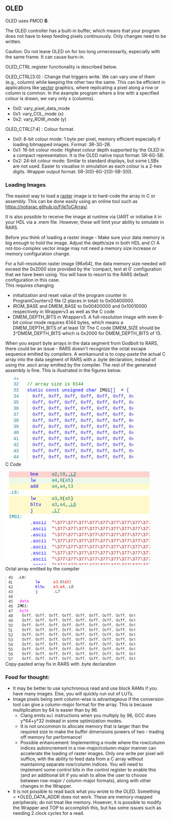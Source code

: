 ## OLED

OLED uses PMOD **B**.

The OLED controller has a built-in buffer, which means that your program does not have to keep feeding pixels continuously. Only changes need to be written.  

Caution: Do not leave OLED on for too long unnecessarily, especially with the same frame. It can cause burn-in.  

OLED_CTRL register functionality is described below.  

OLED_CTRL[3:0] : Change that triggers write. We can vary one of them (e.g., column) while keeping the other two the same. This can be efficient in applications like  [vector](https://en.m.wikipedia.org/wiki/Vector_graphics) graphics, where replicating a pixel along a row or column is common. In the example program where a line with a specified colour is drawn, we vary only x (columns).

* 0x0: vary_pixel_data_mode
* 0x1: vary_COL_mode (x)
* 0x2: vary_ROW_mode (y)

OLED_CTRL[7:4] : Colour format.

* 0x0: 8-bit colour mode: 1 byte per pixel, memory efficient especially if loading bitmapped images. Format: 3R-3G-2B.
* 0x1: 16-bit colour mode: Highest colour depth supported by the OLED in a compact representation. It is the OLED native input format: 5R-6G-5B.  
* 0x2: 24-bit colour mode: Similar to standard displays, but some LSBs are not used. Easier to visualise in simulation as each colour is a 2-hex digits. Wrapper output format: 5R-3(0)-6G-2(0)-5B-3(0).  

### Loading Images

The easiest way to load a [raster](https://en.wikipedia.org/wiki/Raster_graphics) image is to hard-code the array in C or assembly. This can be done easily using an online tool such as https://notisrac.github.io/FileToCArray/.  
 
It is also possible to receive the image at runtime via UART or initialise it in your HDL via a .mem file. However, these will limit your ability to simulate in RARS.

Before you think of loading a raster image - Make sure your data memory is big enough to hold the image. Adjust the depth/size in both HDL and C!
A not-too-complex vector image may not need a memory size increase or memory configuration change.

For a full-resolution raster image (96x64), the data memory size needed will exceed the 0x2000 size provided by the 'compact, text at 0' configuration that we have been using. You will have to resort to the RARS default configuration in this case.  
This requires changing

* initialization and reset value of the program counter in ProgramCounterv2 file (2 places in total) to 0x00400000.
* IROM_BASE and DMEM_BASE to 0x00400000 and 0x10010000 respectively in Wrapperv3 as well as the C code 
* DMEM_DEPTH_BITS in Wrapperv3. A full-resolution image with even 8-bit colour mode requires 6144 bytes, which means a DMEM_DEPTH_BITS of at least 13! The C code DMEM_SIZE should be 2^DMEM_DEPTH_BITS which is 0x2000 for DMEM_DEPTH_BITS of 13.

When you export byte arrays in the data segment from Godbolt to RARS, there could be an issue - RARS doesn't recognize the octal escape sequence emitted by compilers. A workaround is to copy-paste the actual C array into the data segment of RARS with a .byte declaration, instead of using the .ascii array emitted by the compiler. The rest of the generated assembly is fine. This is illustrated in the figures below.  

![C Code](CCode-1.png)  
C Code  

![Octal array emitted by the compiler](OctalData-1.png)  
Octal array emitted by the compiler  

![Copy-pasted array fix](FixInRARS-1.png)  
Copy-pasted array fix in RARS with .byte declaration


### Food for thought:

* It may be better to use synchronous read and use block RAMs if you have many images. Else, you will quickly run out of LUTs.
* Image pixels being sent column-wise is advantageous if the conversion tool can give a column-major format for the array. This is because multiplication by 64 is easier than by 96.
  * Clang emits `mul` instructions when you multiply by 96, GCC does y\*64+y\*32 instead in some optimization modes.
  * It is not uncommon to allocate memory that is larger than the required size to make the buffer dimensions powers of two - trading off memory for performance!
  * Possible enhancement: Implementing a mode where the row/column indices autoincrement in a row-major/column-major manner can accelerate the loading of raster images. Only one write per pixel will suffice, with the ability to feed data from a C array without maintaining separate row/column indices. You will need to implement some control bits in the control register to enable this (and an additional bit if you wish to allow the user to choose between row-major / column-major formats), along with other changes in the Wrapper. 
* It is not possible to read back what you wrote to the OLED. Something = *OLED_DATA_ADDR does not work. These are memory-mapped peripherals; do not treat like memory. However, it is possible to modify the Wrapper and TOP to accomplish this, but has some issues such as needing 2 clock cycles for a read.
